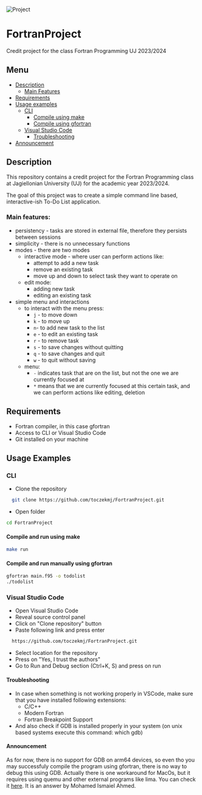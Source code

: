 ![Project](https://ondemand.bannerbear.com/signedurl/OJ07pvDElJgVPmKbdB/image.jpg?modifications=W3sibmFtZSI6InJlcG8iLCJ0ZXh0IjoidG9jemVrbWogLyAqRm9ydHJhblByb2plY3QqIn0seyJuYW1lIjoiZGVzYyIsInRleHQiOiJDcmVkaXQgcHJvamVjdCBmb3IgdGhlIGNsYXNzIEZvcnRyYW4gUHJvZ3JhbW1pbmcgVUogMjAyMy8yMDI0In0seyJuYW1lIjoiYXZhdGFyNSIsImhpZGUiOnRydWV9LHsibmFtZSI6ImF2YXRhcjQiLCJoaWRlIjp0cnVlfSx7Im5hbWUiOiJhdmF0YXIzIiwiaGlkZSI6dHJ1ZX0seyJuYW1lIjoiYXZhdGFyMiIsImhpZGUiOnRydWV9LHsibmFtZSI6ImF2YXRhcjEiLCJpbWFnZV91cmwiOiJodHRwczovL2F2YXRhcnMuZ2l0aHVidXNlcmNvbnRlbnQuY29tL3UvMTMwMjMxNzA_dj00In0seyJuYW1lIjoiY29udHJpYnV0b3JzIiwidGV4dCI6InRvY3pla21qIn0seyJuYW1lIjoic3RhcnMiLCJ0ZXh0IjoiMCJ9XQ&s=7b70c95d16d38bb0cf0f7db8ebb7bb09e1868d5e051e337252ecc326b396a018)

# FortranProject 
Credit project for the class Fortran Programming UJ 2023/2024

## Menu
- [Description](#desctiption)
    - [Main Features](#main-features)
- [Requirements](#requirements)
- [Usage examples](#usage-examples)
    - [CLI](#cli)
        - [Compile using make](#compile-and-run-using-make)
        - [Compile using gfortran]( #compile-and-run-manually-using-gfortran)
    - [Visual Studio Code](#visual-studio-code)
        - [Troubleshooting](#troubleshooting)
- [Announcement](#announcement) 

## Description
This repository contains a credit project for the Fortran Programming class at Jagiellonian University (UJ) for the academic year 2023/2024.

The goal of this project was to create a simple command line based, interactive-ish To-Do List application. 

### Main features:
- persistency - tasks are stored in external file, therefore they persists between sessions 
- simplicity - there is no unnecessary functions
- modes - there are two modes
    - interactive mode - where user can perform actions like:
        - attempt to add a new task
        - remove an existing task
        - move up and down to select task they want to operate on  
    - edit mode:
        - adding new task
        - editing an existing task
- simple menu and interactions
    - to interact with the menu press:
        - `j` - to move down
        - `k` - to move up 
        - `n`- to add new task to the list
        - `e` - to edit an existing task
        - `r` - to remove task
        - `s` - to save changes without quitting
        - `q` - to save changes and quit 
        - `w` - to quit without saving
    - menu:
        - `-` indicates task that are on the list, but not the one we are currently focused at
        - `*` means that we are currently focused at this certain task, and we can perform actions like editing, deletion 

## Requirements
- Fortran compiler, in this case gfortran
- Access to CLI or Visual Studio Code
- Git installed on your machine


## Usage Examples

### CLI
- Clone the repository
```bash
  git clone https://github.com/toczekmj/FortranProject.git
```
- Open folder
```bash
cd FortranProject
```
    
#### Compile and run using make
```bash
make run
```
#### Compile and run manually using gfortran
```bash
gfortran main.f95 -o todolist
./todolist
```

### Visual Studio Code
- Open Visual Studio Code
- Reveal source control panel
- Click on "Clone repository" button
- Paste following link and press enter
```bash
  https://github.com/toczekmj/FortranProject.git
```
- Select location for the repository 
- Press on "Yes, I trust the authors"
- Go to Run and Debug section (Ctrl+K, S) and press on run 

#### Troubleshooting 
- In case when something is not working properly in VSCode, make sure that you have installed following extensions:
    - C/C++
    - Modern Fortran
    - Fortran Breakpoint Support
- And also check if GDB is installed properly in your system (on unix based systems execute this command: which gdb)
#### Announcement 
As for now, there is no support for GDB on arm64 devices, so even tho you may successfuly compile the program using gfortran, there is no way to debug this using GDB. Actually there is one workaround for MacOs, but it requires using quemu and other external programs like lima. You can check it [here](https://stackoverflow.com/questions/67310123/how-to-install-gdb-on-mac-m1-apple-silicon). It is an answer by Mohamed Ismaiel Ahmed.